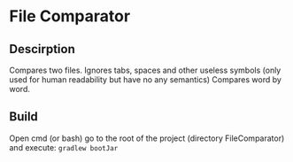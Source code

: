 # File Comparator
## Descirption
Compares two files. Ignores tabs, spaces and other useless symbols (only used for human readability but have no any semantics)
Compares word by word.
## Build
Open cmd (or bash) go to the root of the project (directory FileComparator) and execute:
`gradlew bootJar`